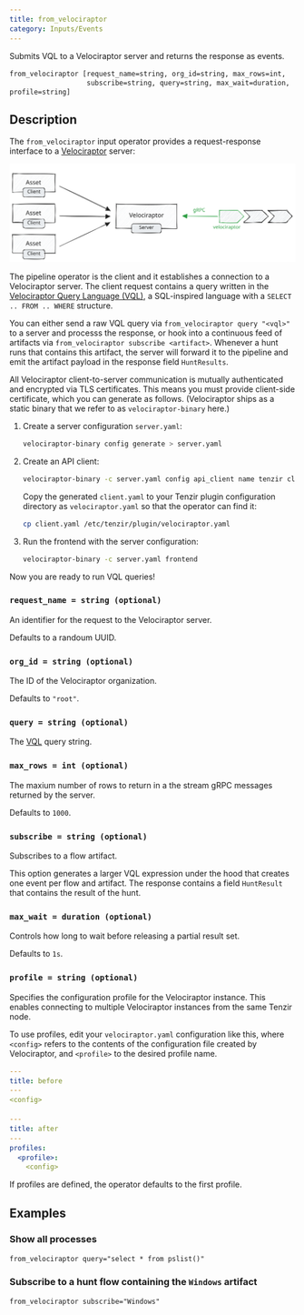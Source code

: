 ```yaml
---
title: from_velociraptor
category: Inputs/Events
---
```


Submits VQL to a Velociraptor server and returns the response as events.

```tql
from_velociraptor [request_name=string, org_id=string, max_rows=int,
                   subscribe=string, query=string, max_wait=duration, profile=string]
```

## Description

The `from_velociraptor` input operator provides a request-response interface to
a [Velociraptor](https://docs.velociraptor.app) server:

![Velociraptor](velociraptor.excalidraw.svg)

The pipeline operator is the client and it establishes a connection to a
Velociraptor server. The client request contains a query written in the
[Velociraptor Query Language (VQL)][vql], a SQL-inspired language with a `SELECT
.. FROM .. WHERE` structure.

[vql]: https://docs.velociraptor.app/docs/vql

You can either send a raw VQL query via `from_velociraptor query "<vql>"` to a
server and processs the response, or hook into a continuous feed of artifacts
via `from_velociraptor subscribe <artifact>`. Whenever a hunt runs that contains
this artifact, the server will forward it to the pipeline and emit the artifact
payload in the response field `HuntResults`.

All Velociraptor client-to-server communication is mutually authenticated and
encrypted via TLS certificates. This means you must provide client-side
certificate, which you can generate as follows. (Velociraptor ships as a static
binary that we refer to as `velociraptor-binary` here.)

1. Create a server configuration `server.yaml`:
   ```bash
   velociraptor-binary config generate > server.yaml
   ```

2. Create an API client:
   ```bash
   velociraptor-binary -c server.yaml config api_client name tenzir client.yaml
   ```

   Copy the generated `client.yaml` to your Tenzir plugin configuration
   directory as `velociraptor.yaml` so that the operator can find it:
   ```bash
   cp client.yaml /etc/tenzir/plugin/velociraptor.yaml
   ```

3. Run the frontend with the server configuration:
   ```bash
   velociraptor-binary -c server.yaml frontend
   ```

Now you are ready to run VQL queries!

### `request_name = string (optional)`

An identifier for the request to the Velociraptor server.

Defaults to a randoum UUID.

### `org_id = string (optional)`

The ID of the Velociraptor organization.

Defaults to `"root"`.

### `query = string (optional)`

The [VQL][vql] query string.

### `max_rows = int (optional)`

The maxium number of rows to return in a the stream gRPC messages returned by
the server.

Defaults to `1000`.

### `subscribe = string (optional)`

Subscribes to a flow artifact.

This option generates a larger VQL expression under the hood that creates one
event per flow and artifact. The response contains a field `HuntResult` that
contains the result of the hunt.

### `max_wait = duration (optional)`

Controls how long to wait before releasing a partial result set.

Defaults to `1s`.

### `profile = string (optional)`

Specifies the configuration profile for the Velociraptor instance. This enables
connecting to multiple Velociraptor instances from the same Tenzir node.

To use profiles, edit your `velociraptor.yaml` configuration like this, where
`<config>` refers to the contents of the configuration file created by Velociraptor, and
`<profile>` to the desired profile name.

```yaml
---
title: before
---
<config>

---
title: after
---
profiles:
  <profile>:
    <config>
```

If profiles are defined, the operator defaults to the first profile.

## Examples

### Show all processes

```tql
from_velociraptor query="select * from pslist()"
```

### Subscribe to a hunt flow containing the `Windows` artifact

```tql
from_velociraptor subscribe="Windows"
```
